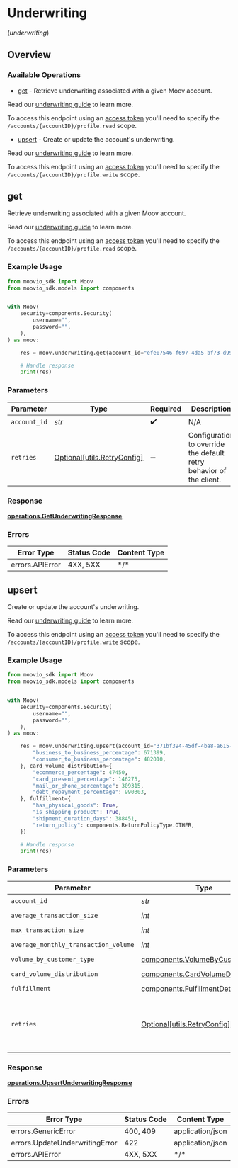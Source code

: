 # Underwriting
(*underwriting*)

## Overview

### Available Operations

* [get](#get) - Retrieve underwriting associated with a given Moov account. 

Read our [underwriting guide](https://docs.moov.io/guides/accounts/requirements/underwriting/) to learn more. 

To access this endpoint using an [access token](https://docs.moov.io/api/authentication/access-tokens/) 
you'll need to specify the `/accounts/{accountID}/profile.read` scope.
* [upsert](#upsert) - Create or update the account's underwriting.

Read our [underwriting guide](https://docs.moov.io/guides/accounts/requirements/underwriting/) to learn more.

To access this endpoint using an [access token](https://docs.moov.io/api/authentication/access-tokens/) 
you'll need to specify the `/accounts/{accountID}/profile.write` scope.

## get

Retrieve underwriting associated with a given Moov account. 

Read our [underwriting guide](https://docs.moov.io/guides/accounts/requirements/underwriting/) to learn more. 

To access this endpoint using an [access token](https://docs.moov.io/api/authentication/access-tokens/) 
you'll need to specify the `/accounts/{accountID}/profile.read` scope.

### Example Usage

```python
from moovio_sdk import Moov
from moovio_sdk.models import components


with Moov(
    security=components.Security(
        username="",
        password="",
    ),
) as moov:

    res = moov.underwriting.get(account_id="efe07546-f697-4da5-bf73-d9987efd4cdd")

    # Handle response
    print(res)

```

### Parameters

| Parameter                                                           | Type                                                                | Required                                                            | Description                                                         |
| ------------------------------------------------------------------- | ------------------------------------------------------------------- | ------------------------------------------------------------------- | ------------------------------------------------------------------- |
| `account_id`                                                        | *str*                                                               | :heavy_check_mark:                                                  | N/A                                                                 |
| `retries`                                                           | [Optional[utils.RetryConfig]](../../models/utils/retryconfig.md)    | :heavy_minus_sign:                                                  | Configuration to override the default retry behavior of the client. |

### Response

**[operations.GetUnderwritingResponse](../../models/operations/getunderwritingresponse.md)**

### Errors

| Error Type      | Status Code     | Content Type    |
| --------------- | --------------- | --------------- |
| errors.APIError | 4XX, 5XX        | \*/\*           |

## upsert

Create or update the account's underwriting.

Read our [underwriting guide](https://docs.moov.io/guides/accounts/requirements/underwriting/) to learn more.

To access this endpoint using an [access token](https://docs.moov.io/api/authentication/access-tokens/) 
you'll need to specify the `/accounts/{accountID}/profile.write` scope.

### Example Usage

```python
from moovio_sdk import Moov
from moovio_sdk.models import components


with Moov(
    security=components.Security(
        username="",
        password="",
    ),
) as moov:

    res = moov.underwriting.upsert(account_id="371bf394-45df-4ba8-a615-ad5483b1f963", average_transaction_size=622191, max_transaction_size=123692, average_monthly_transaction_volume=438164, volume_by_customer_type={
        "business_to_business_percentage": 671399,
        "consumer_to_business_percentage": 482010,
    }, card_volume_distribution={
        "ecommerce_percentage": 47450,
        "card_present_percentage": 146275,
        "mail_or_phone_percentage": 309315,
        "debt_repayment_percentage": 990303,
    }, fulfillment={
        "has_physical_goods": True,
        "is_shipping_product": True,
        "shipment_duration_days": 388451,
        "return_policy": components.ReturnPolicyType.OTHER,
    })

    # Handle response
    print(res)

```

### Parameters

| Parameter                                                                              | Type                                                                                   | Required                                                                               | Description                                                                            |
| -------------------------------------------------------------------------------------- | -------------------------------------------------------------------------------------- | -------------------------------------------------------------------------------------- | -------------------------------------------------------------------------------------- |
| `account_id`                                                                           | *str*                                                                                  | :heavy_check_mark:                                                                     | N/A                                                                                    |
| `average_transaction_size`                                                             | *int*                                                                                  | :heavy_check_mark:                                                                     | N/A                                                                                    |
| `max_transaction_size`                                                                 | *int*                                                                                  | :heavy_check_mark:                                                                     | N/A                                                                                    |
| `average_monthly_transaction_volume`                                                   | *int*                                                                                  | :heavy_check_mark:                                                                     | N/A                                                                                    |
| `volume_by_customer_type`                                                              | [components.VolumeByCustomerType](../../models/components/volumebycustomertype.md)     | :heavy_check_mark:                                                                     | N/A                                                                                    |
| `card_volume_distribution`                                                             | [components.CardVolumeDistribution](../../models/components/cardvolumedistribution.md) | :heavy_check_mark:                                                                     | N/A                                                                                    |
| `fulfillment`                                                                          | [components.FulfillmentDetails](../../models/components/fulfillmentdetails.md)         | :heavy_check_mark:                                                                     | N/A                                                                                    |
| `retries`                                                                              | [Optional[utils.RetryConfig]](../../models/utils/retryconfig.md)                       | :heavy_minus_sign:                                                                     | Configuration to override the default retry behavior of the client.                    |

### Response

**[operations.UpsertUnderwritingResponse](../../models/operations/upsertunderwritingresponse.md)**

### Errors

| Error Type                     | Status Code                    | Content Type                   |
| ------------------------------ | ------------------------------ | ------------------------------ |
| errors.GenericError            | 400, 409                       | application/json               |
| errors.UpdateUnderwritingError | 422                            | application/json               |
| errors.APIError                | 4XX, 5XX                       | \*/\*                          |